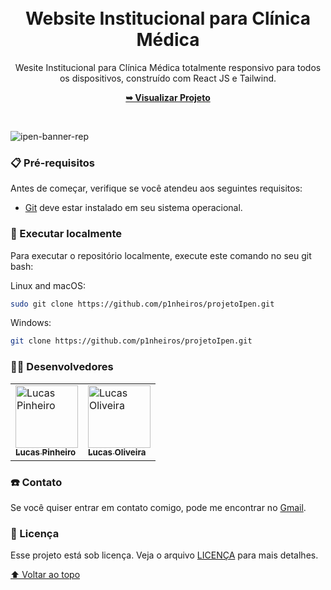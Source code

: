 <div align="center">
  
  <br />
  <br />

  <h1 align="center">Website Institucional para Clínica Médica</h1>

  Wesite Institucional para Clínica Médica totalmente responsivo para todos os dispositivos, construído com React JS e Tailwind.

  <a href="https://github.com/p1nheiros/projetoIpen"><strong>➥ Visualizar Projeto</strong></a>

</div>

<br />

![ipen-banner-rep](https://github.com/p1nheiros/projetoIpen/assets/124714182/fd5f3d25-ac18-4144-b5d6-e8a4d10d2fca)

### 📋 Pré-requisitos

Antes de começar, verifique se você atendeu aos seguintes requisitos:

* [Git](https://git-scm.com/downloads "Download Git") deve estar instalado em seu sistema operacional.

### 📍 Executar localmente

Para executar o repositório localmente, execute este comando no seu git bash:

Linux and macOS:

```bash
sudo git clone https://github.com/p1nheiros/projetoIpen.git
```

Windows:

```bash
git clone https://github.com/p1nheiros/projetoIpen.git
```


### 👨‍💻 Desenvolvedores

<table>
  <tr>
    <td>
      <a href="#">
        <img src="https://avatars.githubusercontent.com/u/124714182?v=4" width="100px;" alt="Lucas Pinheiro"/><br>
        <sub>
          <b>Lucas Pinheiro</b>
        </sub>
      </a>
    </td>
    <td>
      <a href="#">
        <img src="https://avatars.githubusercontent.com/u/124714081?v=4" width="100px;" alt="Lucas Oliveira"/><br>
        <sub>
          <b>Lucas Oliveira</b>
        </sub>
      </a>
    </td>
  </tr>
</table>

### ☎️ Contato

Se você quiser entrar em contato comigo, pode me encontrar no [Gmail](mailto:pinheiros.dev@gmail.com).

### 📝 Licença

Esse projeto está sob licença. Veja o arquivo [LICENÇA](LICENSE.md) para mais detalhes.

[⬆ Voltar ao topo](README.md)<br>
